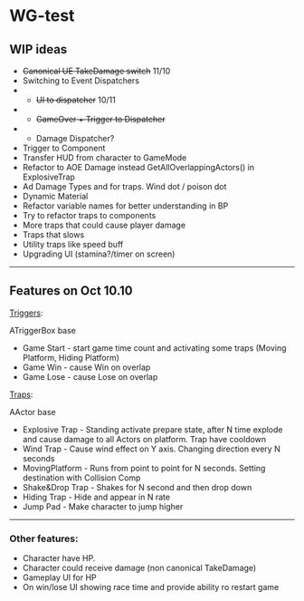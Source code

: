 # WG-test
## WIP ideas
* ~~Canonical UE TakeDamage switch~~ 11/10
* Switching to Event Dispatchers
* * ~~UI to dispatcher~~ 10/11
* * ~~GameOver + Trigger to Dispatcher~~
* * Damage Dispatcher?
* Trigger to Component
* Transfer HUD from character to GameMode
* Refactor to AOE Damage instead GetAllOverlappingActors() in ExplosiveTrap
* Ad Damage Types and for traps. Wind dot / poison dot 
* Dynamic Material
* Refactor variable names for better understanding in BP
* Try to refactor traps to components
* More traps that could cause player damage
* Traps that slows
* Utility traps like speed buff
* Upgrading UI (stamina?/timer on screen)

***

## Features on Oct 10.10
[Triggers](Source/WG/trigger.cpp):

ATriggerBox base
* Game Start - start game time count and activating some traps (Moving Platform, Hiding Platform)
* Game Win - cause Win on overlap
* Game Lose - cause Lose on overlap


[Traps](Source/WG/trap_platform.cpp):

AActor base
* Explosive Trap - Standing activate prepare state, after N time explode and cause damage to all Actors on platform. Trap have cooldown
* Wind Trap - Cause wind effect on Y axis. Changing direction every N seconds
* MovingPlatform - Runs from point to point for N seconds. Setting destination with Collision Comp
* Shake&Drop Trap - Shakes for N second and then drop down
* Hiding Trap - Hide and appear in N rate
* Jump Pad - Make character to jump higher

***

### Other features:
* Character have HP.
* Character could receive damage (non canonical TakeDamage)
* Gameplay UI for HP
* On win/lose UI showing race time and provide ability ro restart game

